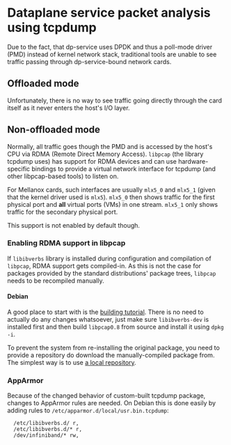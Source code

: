 # Dataplane service packet analysis using tcpdump
Due to the fact, that dp-service uses DPDK and thus a poll-mode driver (PMD) instead of kernel network stack, traditional tools are unable to see traffic passing through dp-service-bound network cards.

## Offloaded mode
Unfortunately, there is no way to see traffic going directly through the card itself as it never enters the host's I/O layer.

## Non-offloaded mode
Normally, all traffic goes though the PMD and is accessed by the host's CPU via RDMA (Remote Direct Memory Access). `libpcap` (the library tcpdump uses) has support for RDMA devices and can use hardware-specific bindings to provide a virtual network interface for tcpdump (and other libpcap-based tools) to listen on.

For Mellanox cards, such interfaces are usually `mlx5_0` and `mlx5_1` (given that the kernel driver used is `mlx5`). `mlx5_0` then shows traffic for the first physical port and **all** virtual ports (VMs) in one stream. `mlx5_1` only shows traffic for the secondary physical port.

This support is not enabled by default though.

### Enabling RDMA support in libpcap
If `libibverbs` library is installed during configuration and compilation of `libpcap`, RDMA support gets compiled-in. As this is not the case for packages provided by the standard distributions' package trees, `libpcap` needs to be recompiled manually.

#### Debian
A good place to start with is the [building tutorial](https://wiki.debian.org/BuildingTutorial). There is no need to actually do any changes whatsoever, just make sure `libibverbs-dev` is installed first and then build `libpcap0.8` from source and install it using `dpkg -i`.

To prevent the system from re-installing the original package, you need to provide a repository do download the manually-compiled package from. The simplest way is to use [a local repository](https://wiki.debian.org/DebianRepository/Setup#Quick_instructions_to_create_a_trivial_local_archive_with_apt-ftparchive).

### AppArmor
Because of the changed behavior of custom-built tcpdump package, changes to AppArmor rules are needed. On Debian this is done easily by adding rules to `/etc/apparmor.d/local/usr.bin.tcpdump`:
```
  /etc/libibverbs.d/ r,
  /etc/libibverbs.d/* r,
  /dev/infiniband/* rw,
```
